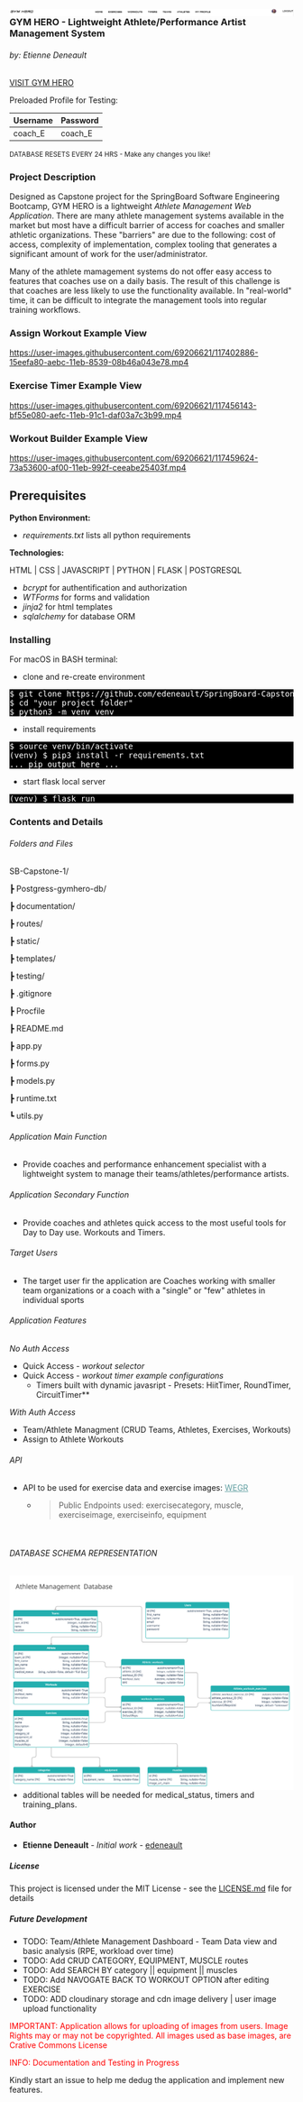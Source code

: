 <img src="./static/images/social-media-images/gym-hero-social-header.png"
     alt="DATABASE"
     style="float: left; margin-right: 10px;" />

### GYM HERO - Lightweight Athlete/Performance Artist Management System
###### by: Etienne Deneault

[VISIT GYM HERO](https://sb-gym-hero.herokuapp.com/)

Preloaded Profile for Testing:

Username | Password
------------ | -------------
coach_E | coach_E

<small>DATABASE RESETS EVERY 24 HRS - Make any changes you like!</small>

### Project Description

Designed as Capstone project for the SpringBoard Software Engineering Bootcamp, GYM HERO is a lightweight *Athlete Management Web Application*.  There are many athlete management systems available in the market but most have a difficult barrier of access for coaches and smaller athletic organizations.  These "barriers" are due to the following: cost of access, complexity of implementation, complex tooling that generates a significant amount of work for the user/administrator.  

 Many of the athlete mamagement systems do not offer easy access to features that coaches use on a daily basis.  The result of this challenge is that coaches are less likely to use the functionality available.  In "real-world" time, it can be difficult to integrate the management tools into regular training workflows.

### Assign Workout Example View

https://user-images.githubusercontent.com/69206621/117402886-15eefa80-aebc-11eb-8539-08b46a043e78.mp4


### Exercise Timer Example View

https://user-images.githubusercontent.com/69206621/117456143-bf55e080-aefc-11eb-91c1-daf03a7c3b99.mp4

### Workout Builder Example View

https://user-images.githubusercontent.com/69206621/117459624-73a53600-af00-11eb-992f-ceeabe25403f.mp4

## Prerequisites

**Python Environment:**
* *requirements.txt* lists all python requirements

**Technologies:**

HTML | CSS | JAVASCRIPT | PYTHON | FLASK | POSTGRESQL

 * *bcrypt* for authentification and authorization
 * *WTForms* for forms and validation
 * *jinja2* for html templates
 * *sqlalchemy* for database ORM

### Installing

For macOS in BASH terminal:

* clone and re-create environment

<pre class="literal-block" style="background-color: black; color: white;">
$ <span class="cmd">git clone https://github.com/edeneault/SpringBoard-Capstone-1.git</span>
$ <span class="cmd">cd "your project folder"</span>
$ <span class="cmd">python3 -m venv venv</span>
</pre>
<div class="docutils container">

* install requirements 

<pre class="literal-block" style="background-color: black; color: white;">
$ <span class="cmd">source venv/bin/activate</span>
(venv) $ <span class="cmd">pip3 install -r requirements.txt</span>
<span class="gray">... pip output here ...</span>
</pre>

* start flask local server

<pre class="literal-block" style="background-color: black; color: white;">
(venv) $ <span class="cmd">flask run</span>
</pre>

### Contents and Details

###### Folders and Files


SB-Capstone-1/

┣ Postgress-gymhero-db/

┣ documentation/

┣ routes/

┣ static/

┣ templates/

┣ testing/

┣ .gitignore

┣ Procfile

┣ README.md

┣ app.py

┣ forms.py

┣ models.py

┣ runtime.txt

┗ utils.py




###### Application Main Function

* Provide coaches and performance enhancement specialist with a lightweight system to manage their teams/athletes/performance artists.

###### Application Secondary Function
* Provide coaches and athletes quick access to the most useful tools for Day to Day use. Workouts and Timers.


###### Target Users

* The target user fir the application are Coaches working with smaller team organizations or a coach with a "single" or "few" athletes in individual sports

###### Application Features

*No Auth Access*
* Quick Access - *workout selector* 
* Quick Access - *workout timer example configurations*
    * Timers built with dynamic javasript - Presets: HiitTimer, RoundTimer, CircuitTimer**

*With Auth Access*

* Team/Athlete Managment (CRUD Teams, Athletes, Exercises, Workouts)
* Assign to Athlete Workouts

###### API

* API to be used for exercise data and exercise images: <a style="color: CadetBlue" href="https://wger.de/en/software/api">WEGR</a>
    * >Public Endpoints used: 
      exercisecategory, muscle, exerciseimage, exerciseinfo, equipment

<br>

###### DATABASE SCHEMA REPRESENTATION 

<img src="./documentation/Database-Design-Capstone-1.png"
     alt="DATABASE"
     style="float: left; margin-right: 10px;" />

* additional tables will be needed for medical_status, timers and training_plans.


#### Author

* **Etienne Deneault** - *Initial work* - [edeneault](https://github.com/edeneault)

##### License

This project is licensed under the MIT License - see the [LICENSE.md](LICENSE.md) file for details

##### Future Development

* TODO: Team/Athlete Management Dashboard - Team Data view and basic analysis (RPE, workload over time)
* TODO: Add CRUD CATEGORY, EQUIPMENT, MUSCLE routes
* TODO: Add SEARCH BY category || equipment || muscles
* TODO: Add NAVOGATE BACK TO WORKOUT OPTION after editing EXERCISE
* TODO: ADD cloudinary storage and cdn image delivery | user image upload functionality

<p style="color: red;">IMPORTANT: Application allows for uploading of images from users.  Image Rights may or may not be copyrighted.  All images used as base images, are Crative Commons License </p>
<p style="color: red;">INFO:  Documentation and Testing in Progress</p>
<p style="color: dark-gray;">Kindly start an issue to help me dedug the application and implement new features.</p>
